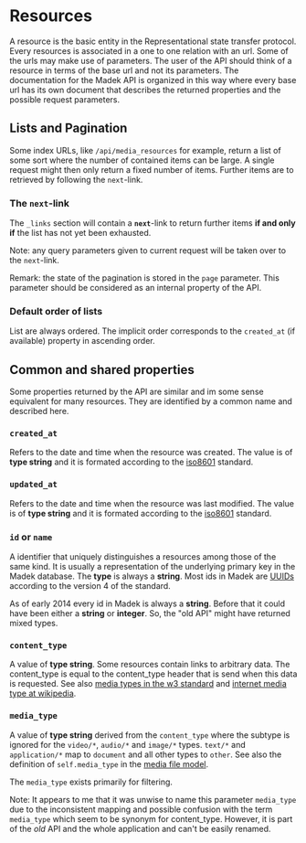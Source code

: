 Resources
=========

A resource is the basic entity in the Representational state transfer protocol.
Every resources is associated in a one to one relation with an url. Some of the
urls may make use of parameters. The user of the API should think of a resource
in terms of the base url and not its parameters. The documentation for the
Madek API is organized in this way where every base url has its own document
that describes the returned properties and the possible request parameters. 

Lists and Pagination
--------------------

Some index URLs, like `/api/media_resources` for example, return a list of some
sort where the number of contained items can be large. A single request might
then only return a fixed number of items. Further items are to retrieved by 
following the `next`-link. 

### The `next`-link

The `_links` section will contain a **`next`**-link to return further items **if
and only if** the list has not yet been exhausted. 

Note: any query parameters given to current request will be taken over to the
`next`-link. 

Remark: the state of the pagination is stored in the `page` parameter. This
parameter should be considered as an internal property of the API. 


### Default order of lists

List are always ordered. The implicit order corresponds to the `created_at` (if
available) property in ascending order. 


Common and shared properties
----------------------------  

Some properties returned by the API are similar and im some sense equivalent
for many resources. They are identified by a common name and described here. 


### `created_at` 

Refers to the date and time when the resource was created. The value is
of **type string** and it is formated according to the [iso8601][]
standard.

  [iso8601]: http://en.wikipedia.org/wiki/ISO_8601

### `updated_at` 

Refers to the date and time when the resource was last modified. The value is
of **type string** and it is formated according to the [iso8601][] standard.

### `id` or `name`

A identifier that uniquely distinguishes a resources among those of the same
kind. It is usually a representation of the underlying primary key in the Madek
database. The **type** is always a **string**. Most ids in Madek are 
[UUIDs][] according to the version 4 of the standard. 

  [UUIDs]: http://en.wikipedia.org/wiki/Universally_unique_identifier

As of early 2014 every id in Madek  is always a **string**. Before that it
could have been either a **string** or **integer**. So, the "old API" might have
returned mixed types.

### `content_type`

A value of **type string**. Some resources contain links to arbitrary data. The
content_type is equal to the content_type header that is send when this data is
requested. See also [media types in the w3 standard][] and [internet media type
at wikipedia][].

  [media types in the w3 standard]: http://www.w3.org/Protocols/rfc2616/rfc2616-sec3.html#sec3.7
  [internet media type at wikipedia]: http://en.wikipedia.org/wiki/Internet_media_type

### `media_type`

A value of **type string** derived from the `content_type` where the subtype is
ignored for the `video/*`, `audio/*` and `image/*` types. `text/*` and
`application/*` map to `document` and all other types to `other`. See also the
definition of `self.media_type` in the [media file model][].

The `media_type` exists primarily for filtering.

Note: It appears to me that it was unwise to name this parameter `media_type`
due to the inconsistent mapping and possible confusion with the term
`media_type` which seem to be synonym for content_type. However, it is part of
the _old_ API and the whole application and can't be easily renamed.


  [media file model]: https://github.com/zhdk/madek/blob/master/app/models/media_file.rb#L361


